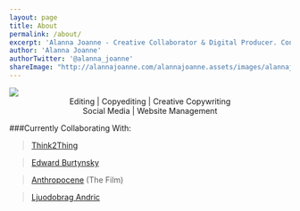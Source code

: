 ```yaml
---
layout: page
title: About 
permalink: /about/
excerpt: 'Alanna Joanne - Creative Collaborator & Digital Producer. Contact me: alanna@alannajoanne.com'
author: 'Alanna Joanne'
authorTwitter: '@alanna_joanne'
shareImage: "http://alannajoanne.com/alannajoanne.assets/images/alannajoanne-shoots.jpg"
---
```


<a href="http://alannajoanne.com/alannajoanne.assets/images/aj-creativeconsulting-logo-black3.png">
  <img src="http://alannajoanne.com/alannajoanne.assets/images/aj-creativeconsulting-logo-black3.png">
</a> 

<center>Editing | Copyediting | Creative Copywriting</center>

<center>Social Media | Website Management</center> 
  
    

###Currently Collaborating With:

> [Think2Thing](https://twitter.com/Think2thing)  

> [Edward Burtynsky](https://twitter.com/edwardburtynsky)  

> [Anthropocene](https://twitter.com/anthropocene) (The Film)  

> [Ljuodobrag Andric](http://ljubodrag-andric.com)  


